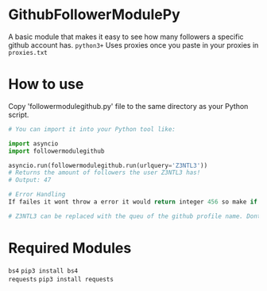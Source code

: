 # GithubFollowerModulePy
A basic module that makes it easy to see how many followers a specific github account has. ```python3+```
Uses proxies once you paste in your proxies in ```proxies.txt```

# How to use
Copy 'followermodulegithub.py' file to the same directory as your Python script.
```python
# You can import it into your Python tool like:

import asyncio
import followermodulegithub

asyncio.run(followermodulegithub.run(urlquery='Z3NTL3'))
# Returns the amount of followers the user Z3NTL3 has!
# Output: 47

# Error Handling
If failes it wont throw a error it would return integer 456 so make if statements to catch error for int 456

# Z3NTL3 can be replaced with the queu of the github profile name. Dont parse https://github.com/Z3NTL3 only the github profile name 
```
# Required Modules
``bs4`` ```pip3 install bs4```<br>
``requests`` ```pip3 install requests```<br>
